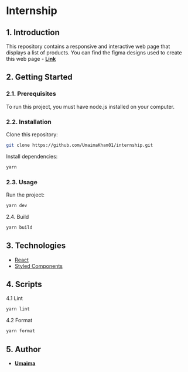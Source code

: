 # Internship

## 1. Introduction

This repository contains a responsive and interactive web page that displays a list of products.
You can find the figma designs used to create this web page - **[Link](https://www.figma.com/file/rXoI5F4HzMfqx1htmvGu1h/Internship?type=design&node-id=0%3A1&mode=design&t=pWQCAzgBXvpLMvMj-1)**

## 2. Getting Started

### 2.1. Prerequisites

To run this project, you must have node.js installed on your computer.

### 2.2. Installation

Clone this repository:

```sh
git clone https://github.com/UmaimaKhan01/internship.git
```

Install dependencies:

```sh
yarn
```

### 2.3. Usage

Run the project:

```sh
yarn dev
```

2.4. Build

```sh
yarn build
```

## 3. Technologies

- [React](https://reactjs.org/)
- [Styled Components](https://styled-components.com/)

## 4. Scripts

4.1 Lint

```sh
yarn lint
```

4.2 Format

```sh
yarn format
```

## 5. Author

- **[Umaima](https://github.com/UmaimaKhan01)**
